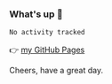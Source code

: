 ### What's up 👋

<!--START_SECTION:waka-->

```txt
No activity tracked
```

<!--END_SECTION:waka-->

👉 [my GitHub Pages](https://ykzhukian.github.io)

Cheers, have a great day.

